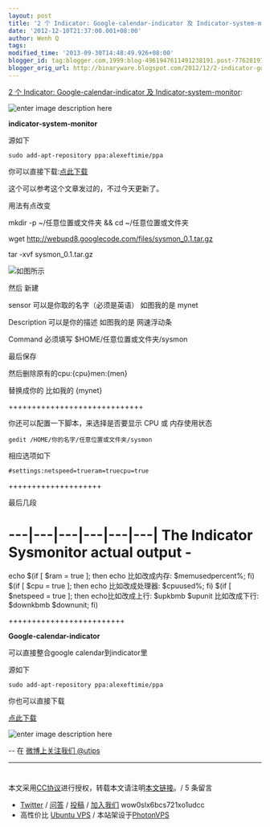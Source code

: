 ```yaml
---
layout: post
title: '2 个 Indicator: Google-calendar-indicator 及 Indicator-system-monitor'
date: '2012-12-10T21:37:00.001+08:00'
author: Wenh Q
tags:
modified_time: '2013-09-30T14:48:49.926+08:00'
blogger_id: tag:blogger.com,1999:blog-4961947611491238191.post-7762819749591517768
blogger_orig_url: http://binaryware.blogspot.com/2012/12/2-indicator-google-calendar-indicator.html
---
```

[2 个 Indicator: Google-calendar-indicator 及
Indicator-system-monitor](http://wowubuntu.com/indicator.html):

![enter image description
here](http://screencloud.net/img/screenshots/9f6e1e6b9aaa8feaf678a8ced9e9b3ee.png)

**indicator-system-monitor**

源如下

`sudo add-apt-repository ppa:alexeftimie/ppa`

你可以直接下载:[点此下载](https://launchpad.net/~alexeftimie/+archive/ppa/+files/indicator-sysmonitor_0.4.2_all.deb)

这个可以参考这个文章发过的，不过今天更新了。

用法有点改变

mkdir -p ~/任意位置或文件夹 && cd ~/任意位置或文件夹

wget http://webupd8.googlecode.com/files/sysmon_0.1.tar.gz

tar -xvf sysmon_0.1.tar.gz

![如图所示](http://screencloud.net/img/screenshots/ce05ad77a0b32e4f32dfef6079e1f8b0.png)

然后 新建

sensor 可以是你取的名字（必须是英语） 如图我的是 mynet

Description 可以是你的描述 如图我的是 网速浮动条

Command 必须填写 $HOME/任意位置或文件夹/sysmon

最后保存

然后删除原有的cpu:{cpu}men:{men}

替换成你的 比如我的 {mynet}

+++++++++++++++++++++++++++++

你还可以配置一下脚本，来选择是否要显示 CPU 或 内存使用状态

    gedit /HOME/你的名字/任意位置或文件夹/sysmon

相应选项如下

    #settings:netspeed=trueram=truecpu=true

++++++++++++++++++++

最后几段

---|---|---|---|---|---| The Indicator Sysmonitor actual output -
=================================================================

echo $(if [ $ram = true ]; then echo 比如改成内存: $memusedpercent%;
fi) $(if [ $cpu = true ]; then echo 比如改成处理器: $cpuused%; fi)
$(if [ $netspeed = true ]; then echo比如改成上行: $upkbmb $upunit
比如改成下行: $downkbmb $downunit; fi)

+++++++++++++++++++++++++

**Google-calendar-indicator**

可以直接整合google calendar到indicator里

源如下

    sudo add-apt-repository ppa:alexeftimie/ppa

你也可以直接下载

[点此下载](https://launchpad.net/~atareao/+archive/atareao/+files/calendar-indicator_0.1.0.0-1ubuntu1_all.deb)

![enter image description
here](http://screencloud.net/img/screenshots/e5ebb1d56075a7bad24d78cc0d17bf6d.png)

-- 在 [微博上关注我们 @utips](http://t.sina.com.cn/utips)


* * * * *


#
本文采用[CC协议](http://creativecommons.org/licenses/by/2.5/cn/)进行授权，转载本文请注明[本文链接](http://wowubuntu.com/indicator.html "Permalink")。/
5 条留言


- [Twitter](http://twitter.com/ubuntu_tips)
/ [问答](http://wowubuntu.com/ask)
/ [投稿](http://wowubuntu.com/submit)
/ [加入我们](http://wowubuntu.com/join) wow0slx6bcs721xo1udcc
- 高性价比 [Ubuntu VPS](http://wowubuntu.com/vps.html) /
本站架设于[PhotonVPS](http://www.photonvps.com/billing/aff.php?aff=129)

